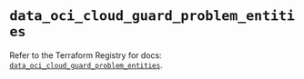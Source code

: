 # `data_oci_cloud_guard_problem_entities`

Refer to the Terraform Registry for docs: [`data_oci_cloud_guard_problem_entities`](https://registry.terraform.io/providers/hashicorp/oci/7.19.0/docs/data-sources/cloud_guard_problem_entities).

